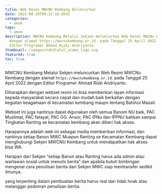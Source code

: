 ```yaml
---
title: Web Resmi MWCNU Kembang Diluncurkan
date: 2022-08-30T09:31:16.854Z
categories:
  - umum
tags:
  - umum
description: MWCNU Kembang Melalui Sekjen meluncurkan Web Resmi MWCNu Kembang
  dengan alamat https://mwcnukembang.or.id. pada Tanggal 25 April 2022 dengan
  Editor Programer Ahmad Riski Andriyanto.
thumbnail: /images/nahdlatul_ulama_logo.svg
featured: true
toc: true
---
```

<!--StartFragment-->

MWCNU Kembang Melalui Sekjen meluncurkan Web Resmi MWCNu Kembang dengan alamat `https://mwcnukembang.or.id`. pada Tanggal 25 April 2022 dengan Editor Programer Ahmad Riski Andriyanto.

Diharapkan dengan webset resmi ini bisa memberikan layan informasi kepada masyarakat secara cepat dan mudah baik berkaitan dengan kegiatan keagamaan di kecamatan kembang maupn tentang Batshul Masail.

Webset ini juga nantinya dapat digunakan oleh semua Banom NU baik, PAC Muslimat, PAC fatayat, PAC GG. Ansor, PAC IPNu dan IPPNU bahkan sampai Tingkatan Ranting se kecamatan kembang akan diberi hak akses.

Harapannya adalah web ini sebagai media memberikan informasi, dan nantinya setiap Banon MWC Muapun Ranting se Kecamatan Kembang dapat menghubungi Sekjen MWCNU Kembang untuk mendapatkan hak akses bisa WA.

Harapan dari Sekjen “setiap Banon atau Ranting harus ada admin atau wartawan sosial untuk menulis berita” dan apabila butuh bimbingan mengenai cara penulisan berita dari Sekjen MWC siap mentransfer sedikit ilmunya.

yang terpenting dalam pembuatan berita harus real dan tidak hoak atau melanggar pedoman penulisan berita.

<!--EndFragment-->